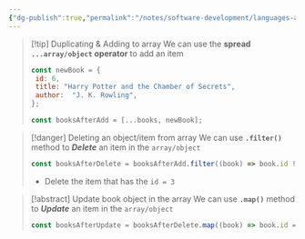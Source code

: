 ```yaml
---
{"dg-publish":true,"permalink":"/notes/software-development/languages-and-frameworks/web-development/front-end/react-js/00-essential-java-script/012-add-delete-and-update-an-array-working-with-immutable-arrays/","tags":["programming","jsbasics","javascript","JS-Fundamentals"],"created":"2025-07-13T15:24:50.905+08:00"}
---
```


 
 >[!tip] Duplicating & Adding to array
 >We can use the __spread `...array/object` operator__ to add an item
 >```js
 >const newBook = {
 >	id: 6,
 >	title: "Harry Potter and the Chamber of Secrets",
 >	author:  "J. K. Rowling",
 >};
 >
 >const booksAfterAdd = [...books, newBook];
 >```

> [!danger] Deleting an object/item from array
> We can use __`.filter()`__ method to ___Delete___ an item in the `array/object`
> ```js
> const booksAfterDelete = booksAfterAdd.filter((book) => book.id !== 3);
> ```
> - Delete the item that has the `id = 3`

> [!abstract] Update book object in the array
> We can use __`.map()`__ method to ___Update___ an item in the `array/object`
> ```js
> const booksAfterUpdate = booksAfterDelete.map((book) => book.id === 1 ? {...book, pages: 1210} : book);
> ```
